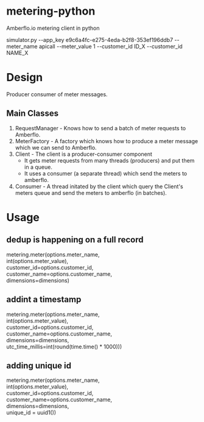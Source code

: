 # metering-python
Amberflo.io metering client in python

simulator.py --app_key e9c6a4fc-e275-4eda-b2f8-353ef196ddb7 --meter_name apicall --meter_value 1 --customer_id ID_X --customer_id NAME_X

# Design
Producer consumer of meter messages.

## Main Classes
1. RequestManager - Knows how to send a batch of meter requests to Amberflo.
2. MeterFactory - A factory which knows how to produce a meter message which we can send to Amberflo.
3. Client - The client is a producer-consumer component
    * It gets meter requests from many threads (producers) and put them in a queue.
    * It uses a consumer (a separate thread) which send the meters to amberflo.
4. Consumer - A thread initated by the client which query the Client's meters queue and send the meters to amberflo (in batches).

# Usage
## dedup is happening on a full record
metering.meter(options.meter_name, \
    int(options.meter_value), \
    customer_id=options.customer_id, \
    customer_name=options.customer_name, \
    dimensions=dimensions)
## addint a timestamp
metering.meter(options.meter_name, \
    int(options.meter_value), \
    customer_id=options.customer_id, \
    customer_name=options.customer_name, \
    dimensions=dimensions, \
    utc_time_millis=int(round(time.time() * 1000)))
## adding unique id
metering.meter(options.meter_name, \
    int(options.meter_value), \
    customer_id=options.customer_id, \
    customer_name=options.customer_name, \
    dimensions=dimensions, \
    unique_id = uuid1())
